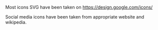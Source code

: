 Most icons SVG have been taken on https://design.google.com/icons/

Social media icons have been taken from appropriate website and wikipedia.
